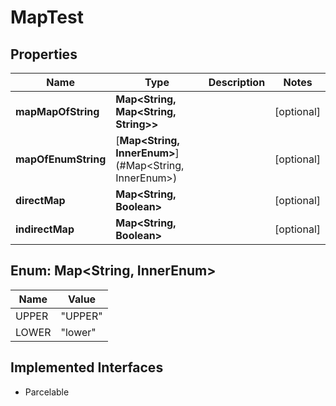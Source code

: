 

# MapTest


## Properties

| Name | Type | Description | Notes |
|------------ | ------------- | ------------- | -------------|
|**mapMapOfString** | **Map&lt;String, Map&lt;String, String&gt;&gt;** |  |  [optional] |
|**mapOfEnumString** | [**Map&lt;String, InnerEnum&gt;**](#Map&lt;String, InnerEnum&gt;) |  |  [optional] |
|**directMap** | **Map&lt;String, Boolean&gt;** |  |  [optional] |
|**indirectMap** | **Map&lt;String, Boolean&gt;** |  |  [optional] |



## Enum: Map&lt;String, InnerEnum&gt;

| Name | Value |
|---- | -----|
| UPPER | &quot;UPPER&quot; |
| LOWER | &quot;lower&quot; |


## Implemented Interfaces

* Parcelable


